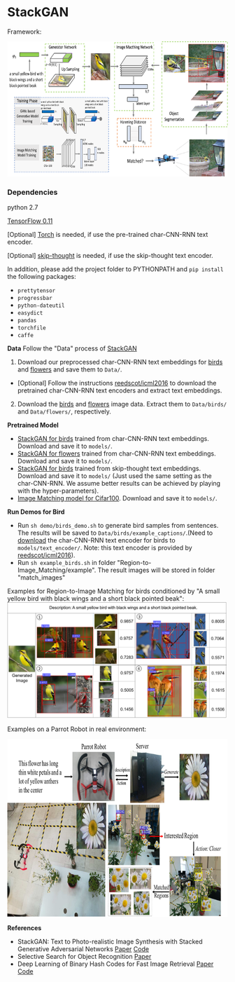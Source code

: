 # StackGAN
Framework:

<div align="center"><img src="overview/overview.png" width="700px" height="308px"/></div>


### Dependencies
python 2.7

[TensorFlow 0.11](https://www.tensorflow.org/get_started/os_setup)

[Optional] [Torch](http://torch.ch/docs/getting-started.html#_) is needed, if use the pre-trained char-CNN-RNN text encoder.

[Optional] [skip-thought](https://github.com/ryankiros/skip-thoughts) is needed, if use the skip-thought text encoder.

In addition, please add the project folder to PYTHONPATH and `pip install` the following packages:
- `prettytensor`
- `progressbar`
- `python-dateutil`
- `easydict`
- `pandas`
- `torchfile`
- `caffe`


**Data**
Follow the "Data" process of [StackGAN](https://github.com/SelinaChe/Complex-Object-Detection-StackGAN)

1. Download our preprocessed char-CNN-RNN text embeddings for [birds](https://drive.google.com/open?id=0B3y_msrWZaXLT1BZdVdycDY5TEE) and [flowers](https://drive.google.com/open?id=0B3y_msrWZaXLaUc0UXpmcnhaVmM) and save them to `Data/`.
  - [Optional] Follow the instructions [reedscot/icml2016](https://github.com/reedscot/icml2016) to download the pretrained char-CNN-RNN text encoders and extract text embeddings.
2. Download the [birds](http://www.vision.caltech.edu/visipedia/CUB-200-2011.html) and [flowers](http://www.robots.ox.ac.uk/~vgg/data/flowers/102/) image data. Extract them to `Data/birds/` and `Data/flowers/`, respectively.


**Pretrained Model**
- [StackGAN for birds](https://drive.google.com/open?id=0B3y_msrWZaXLNUNKa3BaRjAyTzQ) trained from char-CNN-RNN text embeddings. Download and save it to `models/`.
- [StackGAN for flowers](https://drive.google.com/open?id=0B3y_msrWZaXLX01FMC1JQW9vaFk) trained from char-CNN-RNN text embeddings. Download and save it to `models/`.
- [StackGAN for birds](https://drive.google.com/open?id=0B3y_msrWZaXLZVNRNFg4d055Q1E) trained from skip-thought text embeddings. Download and save it to `models/` (Just used the same setting as the char-CNN-RNN. We assume better results can be achieved by playing with the hyper-parameters).
- [Image Matching model for Cifar100]( ). Download and save it to `models/`.


**Run Demos for Bird**
- Run `sh demo/birds_demo.sh` to generate bird samples from sentences. The results will be saved to `Data/birds/example_captions/`.(Need to [download](https://drive.google.com/file/d/0B0ywwgffWnLLU0F3UHA3NzFTNEE/view) the char-CNN-RNN text encoder for birds to `models/text_encoder/`. Note: this text encoder is provided by [reedscot/icml2016](https://github.com/reedscot/icml2016)).
- Run `sh example_birds.sh` in folder "Region-to-Image_Matching/example". The result images will be stored in folder "match_images"

Examples for Region-to-Image Matching for birds conditioned by "A small yellow bird with black wings and a short black pointed beak":
![](overview/experiment.png) 


Examples on a Parrot Robot in real environment:
<div align="center"><img src="overview/robots.png" width="700px" height="406px"/></div>

**References**

- StackGAN: Text to Photo-realistic Image Synthesis with Stacked Generative Adversarial Networks [Paper](https://arxiv.org/pdf/1612.03242v1.pdf) [Code](https://github.com/hanzhanggit/StackGAN)
- Selective Search for Object Recognition [Paper](https://www.koen.me/research/selectivesearch/)
- Deep Learning of Binary Hash Codes for Fast Image Retrieval [Paper](http://www.iis.sinica.edu.tw/~kevinlin311.tw/cvprw15.pdf) [Code](https://github.com/kevinlin311tw/caffe-cvprw15)
